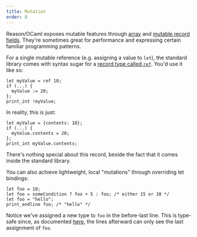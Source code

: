 ```yaml
---
title: Mutation
order: 8
---
```


Reason/OCaml exposes mutable features through [array](#built-in-data-types-array) and [mutable record fields](#built-in-data-types-record). They're sometimes great for performance and expressing certain familiar programming patterns.

For a single mutable reference (e.g. assigning a value to `let`), the standard library comes with syntax sugar for a [record type called `ref`](http://caml.inria.fr/pub/docs/manual-ocaml/libref/Pervasives.html#TYPEref). You'd use it like so:

```reason
let myValue = ref 10;
if (...) {
  myValue := 20;
};
print_int !myValue;
```

In reality, this is just:

```reason
let myValue = {contents: 10};
if (...) {
  myValue.contents = 20;
};
print_int myValue.contents;
```

There's nothing special about this record, beside the fact that it comes inside the standard library.

You can also achieve lightweight, local "mutations" through overriding let bindings:

```reason
let foo = 10;
let foo = someCondition ? foo + 5 : foo; /* either 15 or 10 */
let foo = "hello";
print_endline foo; /* "hello" */
```

Notice we've assigned a new type to `foo` in the before-last line. This is type-safe since, as documented [here](#basics-let-binding), the lines afterward can only see the last assignment of `foo`.
